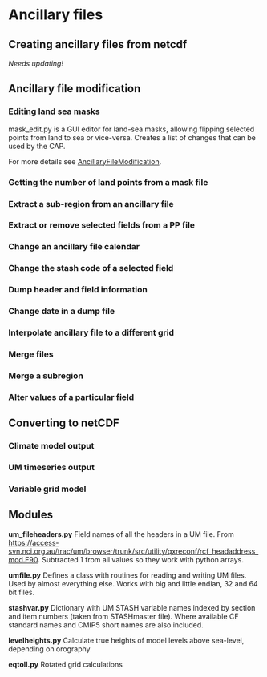 # Ancillary files


## Creating ancillary files from netcdf
*Needs updating!*


## Ancillary file modification
### Editing land sea masks
mask_edit.py is a GUI editor for land-sea masks, allowing flipping selected points from land to sea or vice-versa. Creates a list of changes that can be used by the CAP.

For more details see [AncillaryFileModification](https://accessdev.nci.org.au/trac/wiki/access/AncillaryFileModification).

### Getting the number of land points from a mask file

### Extract a sub-region from an ancillary file

### Extract or remove selected fields from a PP file

### Change an ancillary file calendar

### Change the stash code of a selected field

### Dump header and field information

### Change date in a dump file

### Interpolate ancillary file to a different grid

### Merge files

### Merge a subregion

### Alter values of a particular field

## Converting to netCDF
### Climate model output
### UM timeseries output
### Variable grid model

## Modules
__um_fileheaders.py__
Field names of all the headers in a UM file. From ​https://access-svn.nci.org.au/trac/um/browser/trunk/src/utility/qxreconf/rcf_headaddress_mod.F90. Subtracted 1 from all values so they work with python arrays.

__umfile.py__
Defines a class with routines for reading and writing UM files. Used by almost everything else. Works with big and little endian, 32 and 64 bit files.

__stashvar.py__
Dictionary with UM STASH variable names indexed by section and item numbers (taken from STASHmaster file). Where available CF standard names and CMIP5 short names are also included.

__levelheights.py__
Calculate true heights of model levels above sea-level, depending on orography

__eqtoll.py__
Rotated grid calculations
